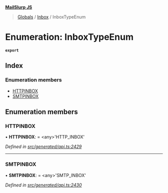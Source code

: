 **[MailSlurp JS](../README.md)**

> [Globals](../README.md) / [Inbox](../modules/inbox.md) / InboxTypeEnum

# Enumeration: InboxTypeEnum

**`export`** 

## Index

### Enumeration members

* [HTTPINBOX](inbox.inboxtypeenum.md#httpinbox)
* [SMTPINBOX](inbox.inboxtypeenum.md#smtpinbox)

## Enumeration members

### HTTPINBOX

•  **HTTPINBOX**:  = \<any>'HTTP\_INBOX'

*Defined in [src/generated/api.ts:2429](https://github.com/mailslurp/mailslurp-client/blob/5a4fc29/src/generated/api.ts#L2429)*

___

### SMTPINBOX

•  **SMTPINBOX**:  = \<any>'SMTP\_INBOX'

*Defined in [src/generated/api.ts:2430](https://github.com/mailslurp/mailslurp-client/blob/5a4fc29/src/generated/api.ts#L2430)*
